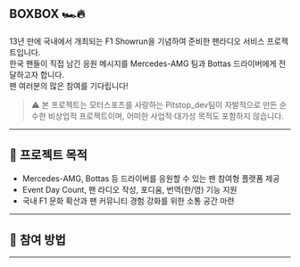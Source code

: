## BOXBOX 🏎️🔥
13년 만에 국내에서 개최되는 F1 Showrun을 기념하여 준비한 팬라디오 서비스 프로젝트입니다.
<br>한국 팬들이 직접 남긴 응원 메시지를 Mercedes-AMG 팀과 Bottas 드라이버에게 전달하고자 합니다.
<br> 팬 여러분의 많은 참여를 기다립니다!

>⚠️ 본 프로젝트는 모터스포츠를 사랑하는 Pitstop_dev팀이 자발적으로 만든 순수한 비상업적 프로젝트이며, 어떠한 사업적·대가성 목적도 포함하지 않습니다.

---

## 🔸 프로젝트 목적
- Mercedes-AMG, Bottas 등 드라이버를 응원할 수 있는 팬 참여형 플랫폼 제공
- Event Day Count, 팬 라디오 작성, 포디움, 번역(한/영) 기능 지원
- 국내 F1 문화 확산과 팬 커뮤니티 경험 강화를 위한 소통 공간 마련

---

## 🔸 참여 방법

---
